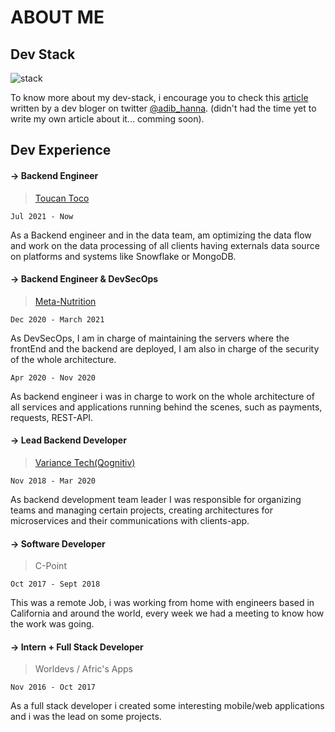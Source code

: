 # ABOUT ME

## Dev Stack

![stack](https://substackcdn.com/image/fetch/f_auto,q_auto:good,fl_progressive:steep/https%3A%2F%2Fsubstack-post-media.s3.amazonaws.com%2Fpublic%2Fimages%2Fd0b073eb-d7c8-47b6-be88-17fc8b6b5c1b_1280x720.jpeg)

To know more about my dev-stack, i encourage you to check this [article](https://dotfiles.substack.com/p/18-sanix-darker) written by a dev bloger on twitter [@adib_hanna](https://twitter.com/Adib_Hanna). (didn't had the time yet to write my own article about it... comming soon).

## Dev Experience

#### -> Backend Engineer

> [Toucan Toco](https://www.toucantoco.com/en/)

`Jul 2021 - Now`

As a Backend engineer and in the data team, am optimizing the data flow and work on the data processing of all clients having externals data source on platforms and systems like Snowflake or MongoDB.

#### -> Backend Engineer & DevSecOps

> [Meta-Nutrition](https://www.metnu.com/)

`Dec 2020 - March 2021`

As DevSecOps, I am in charge of maintaining the servers where the frontEnd and the backend are deployed, I am also in charge of the security of the whole architecture.

`Apr 2020 - Nov 2020`

As backend engineer i was in charge to work on the whole architecture of all services and applications running behind the scenes, such as payments, requests, REST-API.

#### -> Lead Backend Developer

> [Variance Tech(Qognitiv)](https://qognitiv.io/)

`Nov 2018 - Mar 2020`

As backend development team leader I was responsible for organizing teams and managing certain projects, creating architectures for microservices and their communications with clients-app.

#### -> Software Developer

> C-Point

`Oct 2017 - Sept 2018`

This was a remote Job, i was working from home with engineers based in California and around the world, every week we had a meeting to know how the work was going.

#### -> Intern + Full Stack Developer

> Worldevs / Afric's Apps

`Nov 2016 - Oct 2017`

As a full stack developer i created some interesting mobile/web applications and i was the lead on some projects.
